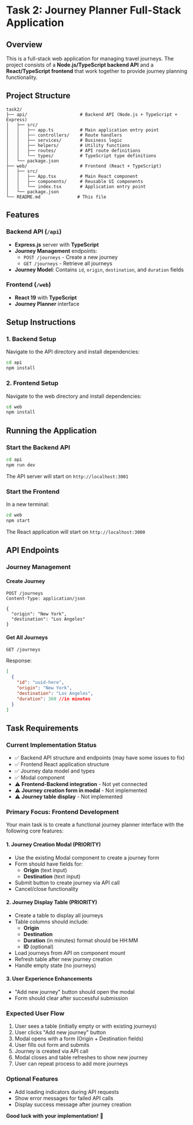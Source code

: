 # Task 2: Journey Planner Full-Stack Application

## Overview

This is a full-stack web application for managing travel journeys. The project consists of a **Node.js/TypeScript backend API** and a **React/TypeScript frontend** that work together to provide journey planning functionality.

## Project Structure

```
task2/
├── api/                    # Backend API (Node.js + TypeScript + Express)
│   ├── src/
│   │   ├── app.ts          # Main application entry point
│   │   ├── controllers/    # Route handlers
│   │   ├── services/       # Business logic
│   │   ├── helpers/        # Utility functions
│   │   ├── routes/         # API route definitions
│   │   └── types/          # TypeScript type definitions
│   └── package.json
├── web/                    # Frontend (React + TypeScript)
│   ├── src/
│   │   ├── App.tsx         # Main React component
│   │   ├── components/     # Reusable UI components
│   │   └── index.tsx       # Application entry point
│   └── package.json
└── README.md              # This file
```

## Features

### Backend API (`/api`)
- **Express.js** server with **TypeScript**
- **Journey Management** endpoints:
  - `POST /journeys` - Create a new journey
  - `GET /journeys` - Retrieve all journeys
- **Journey Model**: Contains `id`, `origin`, `destination`, and `duration` fields

### Frontend (`/web`)
- **React 19** with **TypeScript**
- **Journey Planner** interface

## Setup Instructions

### 1. Backend Setup

Navigate to the API directory and install dependencies:

```bash
cd api
npm install
```

### 2. Frontend Setup

Navigate to the web directory and install dependencies:

```bash
cd web
npm install
```

## Running the Application

### Start the Backend API

```bash
cd api
npm run dev
```

The API server will start on `http://localhost:3001`

### Start the Frontend

In a new terminal:

```bash
cd web
npm start
```

The React application will start on `http://localhost:3000`

## API Endpoints

### Journey Management

#### Create Journey
```http
POST /journeys
Content-Type: application/json

{
  "origin": "New York",
  "destination": "Los Angeles"
}
```

#### Get All Journeys
```http
GET /journeys
```

Response:
```json
[
  {
    "id": "uuid-here",
    "origin": "New York",
    "destination": "Los Angeles",
    "duration": 360 //in minutes
  }
]
```

## Task Requirements

### Current Implementation Status
- ✅ Backend API structure and endpoints (may have some issues to fix)
- ✅ Frontend React application structure
- ✅ Journey data model and types
- ✅ Modal component 
- ⚠️ **Frontend-Backend integration** - Not yet connected
- ⚠️ **Journey creation form in modal** - Not implemented
- ⚠️ **Journey table display** - Not implemented

### Primary Focus: Frontend Development

Your main task is to create a functional journey planner interface with the following core features:

#### 1. **Journey Creation Modal** (PRIORITY)
   - Use the existing Modal component to create a journey form
   - Form should have fields for:
     - **Origin** (text input)
     - **Destination** (text input)
   - Submit button to create journey via API call
   - Cancel/close functionality

#### 2. **Journey Display Table** (PRIORITY)
   - Create a table to display all journeys
   - Table columns should include:
     - **Origin**
     - **Destination** 
     - **Duration** (in minutes) format should be HH:MM
     - **ID** (optional)
   - Load journeys from API on component mount
   - Refresh table after new journey creation
   - Handle empty state (no journeys)

#### 3. **User Experience Enhancements**
   - "Add new journey" button should open the modal
   - Form should clear after successful submission

### Expected User Flow
1. User sees a table (initially empty or with existing journeys)
2. User clicks "Add new journey" button
3. Modal opens with a form (Origin + Destination fields)
4. User fills out form and submits
5. Journey is created via API call
6. Modal closes and table refreshes to show new journey
7. User can repeat process to add more journeys

### Optional Features
  - Add loading indicators during API requests
  - Show error messages for failed API calls
  - Display success message after journey creation




**Good luck with your implementation!** 🚀
